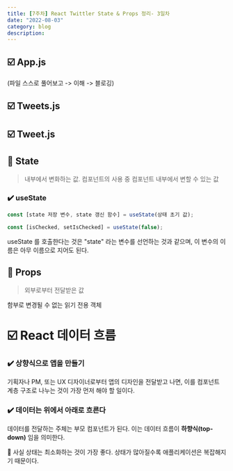 ```yaml
---
title: [7주차] React Twittler State & Props 정리- 3일차
date: "2022-08-03"
category: blog
description:
---
```


## ☑️ App.js

(파일 스스로 풀어보고 -> 이해 -> 블로깅)
## ☑️ Tweets.js

## ☑️ Tweet.js

## 🔹 State

> 내부에서 변화하는 값.
컴포넌트의 사용 중 컴포넌트 내부에서 변할 수 있는 값

### ✔️ useState

```js
const [state 저장 변수, state 갱신 함수] = useState(상태 초기 값);
```

```js
const [isChecked, setIsChecked] = useState(false);
```

useState 를 호출한다는 것은 "state" 라는 변수를 선언하는 것과 같으며, 이 변수의 이름은 아무 이름으로 지어도 된다.

## 🔹 Props

> 외부로부터 전달받은 값

함부로 변경될 수 없는 읽기 전용 객체

# ☑️ React 데이터 흐름

### ✔️ 상향식으로 앱을 만들기

기획자나 PM, 또는 UX 디자이너로부터 앱의 디자인을 전달받고 나면, 이를 컴포넌트 계층 구조로 나누는 것이 가장 먼저 해야 할 일이다.

### ✔️ 데이터는 위에서 아래로 흐른다

데이터를 전달하는 주체는 부모 컴포넌트가 된다. 이는 데이터 흐름이 **하향식(top-down)** 임을 의미한다.

📍 사실 상태는 최소화하는 것이 가장 좋다. 상태가 많아질수록 애플리케이션은 복잡해지기 때문이다.
